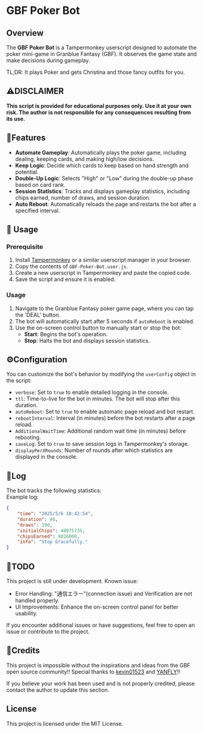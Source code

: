 # GBF Poker Bot

## Overview
The **GBF Poker Bot** is a Tampermonkey userscript designed to automate the poker mini-game in Granblue Fantasy (GBF). It observes the game state and make decisions during gameplay. 

TL;DR: It plays Poker and gets Christina and those fancy outfits for you.

## ⚠️DISCLAIMER
<b>This script is provided for educational purposes only. Use it at your own risk. The author is not responsible for any consequences resulting from its use.</b>

## 🚀Features
- **Automate Gameplay**: Automatically plays the poker game, including dealing, keeping cards, and making high/low decisions.
- **Keep Logic**: Decide which cards to keep based on hand strength and potential.
- **Double-Up Logic**: Selects "High" or "Low" during the double-up phase based on card rank.
- **Session Statistics**: Tracks and displays gameplay statistics, including chips earned, number of draws, and session duration.
- **Auto Reboot**: Automatically reloads the page and restarts the bot after a specified interval.

## 📖 Usage
### Prerequisite
1. Install [Tampermonkey](https://www.tampermonkey.net/) or a similar userscript manager in your browser.
2. Copy the contents of `GBF-Poker-Bot.user.js`.
3. Create a new userscript in Tampermonkey and paste the copied code.
4. Save the script and ensure it is enabled.

### Usage
1. Navigate to the Granblue Fantasy poker game page, where you can tap the 'DEAL' button.
2. The bot will automatically start after 5 seconds if `autoReboot` is enabled.
3. Use the on-screen control button to manually start or stop the bot:
   - **Start**: Begins the bot's operation.
   - **Stop**: Halts the bot and displays session statistics.

## ⚙️Configuration
You can customize the bot's behavior by modifying the `userConfig` object in the script:
- `verbose`: Set to `true` to enable detailed logging in the console.
- `ttl`: Time-to-live for the bot in minutes. The bot will stop after this duration.
- `autoReboot`: Set to `true` to enable automatic page reload and bot restart.
- `rebootInterval`: Interval (in minutes) before the bot restarts after a page reload.
- `AdditionalWaitTime`: Additional random wait time (in minutes) before rebooting.
- `saveLog`: Set to `true` to save session logs in Tampermonkey's storage.
- `displayPerXRounds`: Number of rounds after which statistics are displayed in the console.

## 📜Log
The bot tracks the following statistics:  
Example log:  
```json
{
    "time": "2025/5/6 18:42:54",
    "duration": 46,
    "draws": 190,
    "initialChips": 48075735,
    "chipsEarned": 9026000,
    "info": "Stop Gracefully."
}
```
## 🚧TODO
This project is still under development. Known issue:

- Error Handling: "通信エラー"(connection issue) and Verification are not handled properly.
- UI Improvements: Enhance the on-screen control panel for better usability.

If you encounter additional issues or have suggestions, feel free to open an issue or contribute to the project.

## 👏Credits
This project is impossible without the inspirations and ideas from the GBF open source community!! Special thanks to [kevin01523](https://github.com/kevin01523/GBF-poker-script) and [YANFLY](http://yanfly.moe/games/gbf/how-to-not-suck-at-granblue-fantasys-poker/)!!

If you believe your work has been used and is not properly credited, please contact the author to update this section.

## License
This project is licensed under the MIT License.
